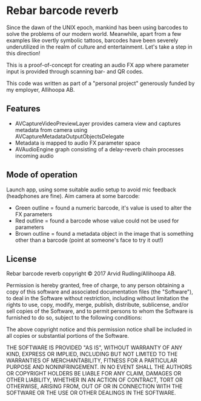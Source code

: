 Rebar barcode reverb
====================

Since the dawn of the UNIX epoch, mankind has been using barcodes to solve the
problems of our modern world. Meanwhile, apart from a few examples like overtly
symbolic tattoos, barcodes have been severely underutilized in the realm of
culture and entertainment. Let's take a step in this direction!

This is a proof-of-concept for creating an audio FX app where parameter input is
provided through scanning bar- and QR codes.

This code was written as part of a "personal project" generously funded by my
employer, Allihoopa AB.

Features
--------
* AVCaptureVideoPreviewLayer provides camera view and captures metadata from
camera using AVCaptureMetadataOutputObjectsDelegate
* Metadata is mapped to audio FX parameter space
* AVAudioEngine graph consisting of a delay-reverb chain processes incoming audio

Mode of operation
-----------------
Launch app, using some suitable audio setup to avoid mic feedback (headphones
are fine). Aim camera at some barcode:
* Green outline = found a numeric barcode, it's value is used to alter the FX parameters
* Red outline = found a barcode whose value could not be used for parameters
* Brown outline = found a metadata object in the image that is something other than a barcode (point at someone's face to try it out!)

License
-------
Rebar barcode reverb copyright © 2017 Arvid Rudling/Allihoopa AB.

Permission is hereby granted, free of charge, to any person obtaining a copy
of this software and associated documentation files (the "Software"), to deal
in the Software without restriction, including without limitation the rights
to use, copy, modify, merge, publish, distribute, sublicense, and/or sell
copies of the Software, and to permit persons to whom the Software is
furnished to do so, subject to the following conditions:

The above copyright notice and this permission notice shall be included in all
copies or substantial portions of the Software.

THE SOFTWARE IS PROVIDED "AS IS", WITHOUT WARRANTY OF ANY KIND, EXPRESS OR
IMPLIED, INCLUDING BUT NOT LIMITED TO THE WARRANTIES OF MERCHANTABILITY,
FITNESS FOR A PARTICULAR PURPOSE AND NONINFRINGEMENT. IN NO EVENT SHALL THE
AUTHORS OR COPYRIGHT HOLDERS BE LIABLE FOR ANY CLAIM, DAMAGES OR OTHER
LIABILITY, WHETHER IN AN ACTION OF CONTRACT, TORT OR OTHERWISE, ARISING FROM,
OUT OF OR IN CONNECTION WITH THE SOFTWARE OR THE USE OR OTHER DEALINGS IN THE
SOFTWARE.
